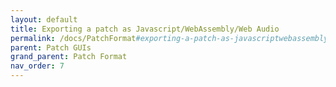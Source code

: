 ```yaml
---
layout: default
title: Exporting a patch as Javascript/WebAssembly/Web Audio
permalink: /docs/PatchFormat#exporting-a-patch-as-javascriptwebassemblyweb-audio
parent: Patch GUIs
grand_parent: Patch Format
nav_order: 7
---
```

